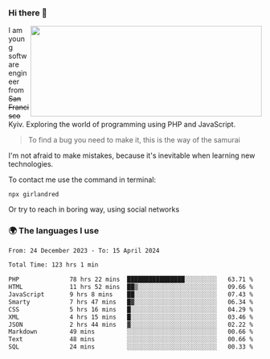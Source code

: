 ### Hi there 👋  

<img align='right' src="https://github-readme-stats.vercel.app/api?username=girlandred&count_private=true&show_icons=true&include_all_commits=true&hide_rank=true&hide_title=true&theme=buefy&card_width=300" width=460 height=180>


I am young software engineer from ~~San Francisco~~ Kyiv. Exploring the world of programming using PHP and JavaScript.


> To find a bug you need to make it, this is the way of the samurai



I'm not afraid to make mistakes, because it's inevitable when learning new technologies.

To contact me use the command in terminal:

```
npx girlandred
```

Or try to reach in boring way, using social networks


### 🌍 The languages I use

<!--START_SECTION:waka-->

```txt
From: 24 December 2023 - To: 15 April 2024

Total Time: 123 hrs 1 min

PHP              78 hrs 22 mins  ████████████████░░░░░░░░░   63.71 %
HTML             11 hrs 52 mins  ██▒░░░░░░░░░░░░░░░░░░░░░░   09.66 %
JavaScript       9 hrs 8 mins    ██░░░░░░░░░░░░░░░░░░░░░░░   07.43 %
Smarty           7 hrs 47 mins   █▓░░░░░░░░░░░░░░░░░░░░░░░   06.34 %
CSS              5 hrs 16 mins   █░░░░░░░░░░░░░░░░░░░░░░░░   04.29 %
XML              4 hrs 15 mins   █░░░░░░░░░░░░░░░░░░░░░░░░   03.46 %
JSON             2 hrs 44 mins   ▓░░░░░░░░░░░░░░░░░░░░░░░░   02.22 %
Markdown         49 mins         ░░░░░░░░░░░░░░░░░░░░░░░░░   00.66 %
Text             48 mins         ░░░░░░░░░░░░░░░░░░░░░░░░░   00.66 %
SQL              24 mins         ░░░░░░░░░░░░░░░░░░░░░░░░░   00.33 %
```

<!--END_SECTION:waka-->
